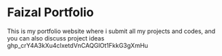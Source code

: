 # Faizal Portfolio
This is my portfolio website where i submit all my projects and codes, and you can also discuss project ideas
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
